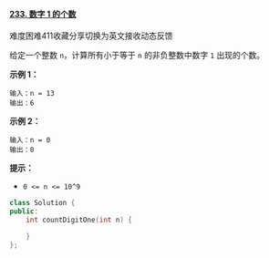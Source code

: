 #### [233. 数字 1 的个数](https://leetcode-cn.com/problems/number-of-digit-one/)

难度困难411收藏分享切换为英文接收动态反馈

给定一个整数 `n`，计算所有小于等于 `n` 的非负整数中数字 `1` 出现的个数。

 

**示例 1：**

```
输入：n = 13
输出：6
```

**示例 2：**

```
输入：n = 0
输出：0
```

 

**提示：**

- `0 <= n <= 10^9`

```cpp
class Solution {
public:
    int countDigitOne(int n) {

    }
};
```

